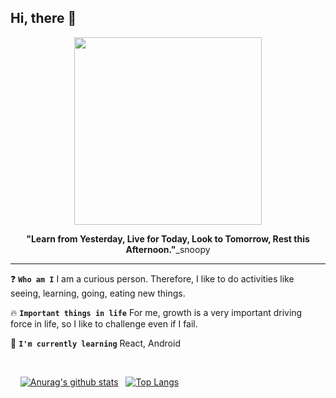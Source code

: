 ## Hi, there :wave:

<p align="center"><img src="https://user-images.githubusercontent.com/77235677/134374435-936e618f-a902-4e9a-a902-355998576f62.jpg" height="300"></p>
<p align="center"><b>"Learn from Yesterday, Live for Today, Look to Tomorrow, Rest this Afternoon."</b>_snoopy</p>

<hr/>

:question: **`Who am I`**
I am a curious person. Therefore, I like to do activities like seeing, learning, going, eating new things.

:fire: **`Important things in life`**
For me, growth is a very important driving force in life, so I like to challenge even if I fail.


:seedling: **`I'm currently learning`** React, Android

<p>&nbsp;</p>

&nbsp;&nbsp;&nbsp;&nbsp;[![Anurag's github stats](https://github-stats.vercel.app/api?username=zhenying2)](https://github.com/anuraghazra/github-readme-stats)&nbsp;&nbsp;
[![Top Langs](https://github-readme-stats.vercel.app/api/top-langs/?username=zhenying2&layout=compact)](https://github.com/anuraghazra/github-readme-stats)




<!-- 🔭 I’m currently working on ... 

- 👯 I’m looking to collaborate on ...
- 🤔 I’m looking for help with ...
- 💬 Ask me about ...
- 📫 How to reach me: ...
- 😄 Pronouns: ...
- ⚡ Fun fact: ...

-->
